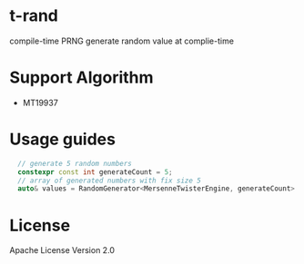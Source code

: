 # t-rand
compile-time PRNG
generate random value at complie-time

# Support Algorithm
- MT19937

# Usage guides

```cpp
  // generate 5 random numbers
  constexpr const int generateCount = 5;
  // array of generated numbers with fix size 5
  auto& values = RandomGenerator<MersenneTwisterEngine, generateCount>::seq;
```

# License
Apache License Version 2.0

